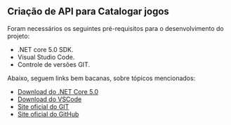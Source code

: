 ﻿<h2>Criação de API para Catalogar jogos</h2>

Foram necessários os seguintes pré-requisitos para o desenvolvimento do projeto:

* .NET core 5.0 SDK.
* Visual Studio Code.
* Controle de versões GIT.


Abaixo, seguem links bem bacanas, sobre tópicos mencionados:

* [Download do .NET Core 5.0](https://dotnet.microsoft.com/download/)
* [Download do VSCode](https://code.visualstudio.com/Download)
* [Site oficial do GIT](https://git-scm.com/)
* [Site oficial do GitHub](http://github.com/)
